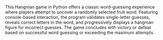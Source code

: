 This Hangman game in Python offers a classic word-guessing experience where players attempt to uncover a randomly selected fruit word. Featuring console-based interaction, the program validates single-letter guesses, reveals correct letters in the word, and progressively displays a hangman figure for incorrect guesses. The game concludes with victory or defeat based on successful word guessing or exceeding the maximum attempts.
